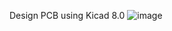 Design PCB using Kicad 8.0
![image](https://github.com/user-attachments/assets/999ec6aa-2af5-45ce-a304-70dbe494a8b0)


